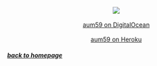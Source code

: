 <p align="center"> 
  <img src="https://media.giphy.com/media/26s7LynqshBny/giphy.gif"/><br><br>
  <a href="http://128.199.169.112">aum59 on DigitalOcean</a><br><br>
  <a href="https://aum59.herokuapp.com">aum59 on Heroku</a><br>  
</p>

##### [*back to homepage*](index.md)

